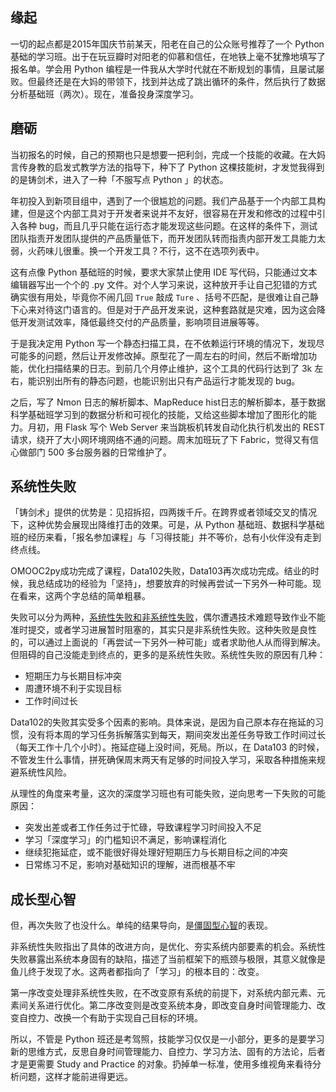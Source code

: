 ## 缘起
一切的起点都是2015年国庆节前某天，阳老在自己的公众账号推荐了一个 Python 基础的学习班。出于在玩豆瓣时对阳老的仰慕和信任，在地铁上毫不犹豫地填写了报名单。学会用 Python 编程是一件我从大学时代就在不断规划的事情，且屡试屡败。但最终还是在大妈的带领下，找到并达成了跳出循环的条件，然后执行了数据分析基础班（两次）。现在，准备投身深度学习。

## 磨砺
当初报名的时候，自己的预期也只是想要一把利剑，完成一个技能的收藏。在大妈言传身教的启发式教学方法的指导下，种下了 Python 这棵技能树，才发觉我得到的是铸剑术，进入了一种「不服写点 Python 」的状态。

年初投入到新项目组中，遇到了一个很尴尬的问题。我们产品基于一个内部工具构建，但是这个内部工具对于开发者来说并不友好，很容易在开发和修改的过程中引入各种 bug，而且几乎只能在运行态才能发现这些问题。在这样的条件下，测试团队指责开发团队提供的产品质量低下，而开发团队转而指责内部开发工具能力太弱，火药味儿很重。换一个开发工具？不行，这不在选项列表中。

这有点像 Python 基础班的时候，要求大家禁止使用 IDE 写代码，只能通过文本编辑器写出一个个的 .py 文件。对个人学习来说，这种放开手让自己犯错的方式确实很有用处，毕竟你不闹几回 `True` 敲成 `Ture` 、括号不匹配，是很难让自己静下心来对待这门语言的。但是对于产品开发来说，这种套路就是灾难，因为这会降低开发测试效率，降低最终交付的产品质量，影响项目进展等等。

于是我决定用 Python 写一个静态扫描工具，在不依赖运行环境的情况下，发现尽可能多的问题，然后让开发修改掉。原型花了一周左右的时间，然后不断增加功能，优化扫描结果的日志。到前几个月停止维护，这个工具的代码行达到了 3k 左右，能识别出所有的静态问题，也能识别出只有产品运行才能发现的 bug。

之后，写了 Nmon 日志的解析脚本、MapReduce hist日志的解析脚本，基于数据科学基础班学习到的数据分析和可视化的技能，又给这些脚本增加了图形化的能力。月初，用 Flask 写个 Web Server 来当跳板机转发自动化执行机发出的 REST 请求，绕开了大小网环境网络不通的问题。周末加班玩了下 Fabric，觉得又有信心做部门 500 多台服务器的日常维护了。

## 系统性失败
「铸剑术」提供的优势是：见招拆招，四两拨千斤。在跨界或者领域交叉的情况下，这种优势会展现出降维打击的效果。可是，从 Python 基础班、数据科学基础班的经历来看，「报名参加课程」与「习得技能」并不等价，总有小伙伴没有走到终点线。

OMOOC2py成功完成了课程，Data102失败，Data103再次成功完成。结业的时候，我总结成功的经验为「坚持」，想要放弃的时候再尝试一下另外一种可能。现在看来，这两个字总结的简单粗暴。

失败可以分为两种，[系统性失败和非系统性失败](http://www.hbrchina.org/2016-03-21/3934.html)，偶尔遭遇技术难题导致作业不能准时提交，或者学习进展暂时阻塞的，其实只是非系统性失败。这种失败是良性的，可以通过上面说的「再尝试一下另外一种可能」或者求助他人从而得到解决。但阻碍的自己没能走到终点的，更多的是系统性失败。系统性失败的原因有几种：

* 短期压力与长期目标冲突
* 周遭环境不利于实现目标
* 工作时间过长

Data102的失败其实受多个因素的影响。具体来说，是因为自己原本存在拖延的习惯，没有将本周的学习任务拆解落实到每天，期间突发出差任务导致工作时间过长（每天工作十几个小时）。拖延症碰上没时间，死局。所以，在 Data103 的时候，不管发生什么事情，拼死确保周末两天有足够的时间投入学习，采取各种措施来规避系统性风险。

从理性的角度来考量，这次的深度学习班也有可能失败，逆向思考一下失败的可能原因：

* 突发出差或者工作任务过于忙碌，导致课程学习时间投入不足
* 学习「深度学习」的门槛知识不满足，影响课程消化
* 继续犯拖延症，或不能很好得处理好短期压力与长期目标之间的冲突
* 日常练习不足，影响对基础知识的理解，进而根基不牢

## 成长型心智
但，再次失败了也没什么。单纯的结果导向，是[僵固型心智](http://mp.weixin.qq.com/s?__biz=MzA4ODM4ODQ3MQ==&mid=400374089&idx=1&sn=9e6c42413a2ca82dac852d17fd6439d8&scene=21#wechat_redirect)的表现。

非系统性失败指出了具体的改进方向，是优化、夯实系统内部要素的机会。系统性失败暴露出系统本身固有的缺陷，描述了当前框架下的瓶颈与极限，其意义就像是鱼儿终于发现了水。这两者都指向了「学习」的根本目的：改变。

第一序改变处理非系统性失败，在不改变原有系统的前提下，对系统内部元素、元素间关系进行优化。第二序改变则是改变系统本身，即改变自身时间管理能力、改变自控力、改换一个有助于实现自己目标的环境。

所以，不管是 Python 班还是考驾照，技能学习仅仅是一小部分，更多的是要学习新的思维方式，反思自身时间管理能力、自控力、学习方法、固有的方法论，后者才是更需要 Study and Practice 的对象。扔掉单一标准，使用多维视角来看待分析问题，这样才能前进得更远。